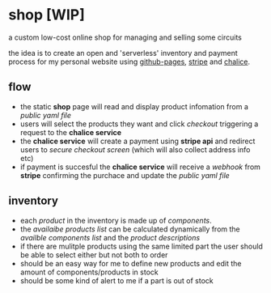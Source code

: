 # shop [WIP]

a custom low-cost online shop for managing and selling some circuits

the idea is to create an open and 'serverless' inventory and payment process for my personal website using [github-pages](https://pages.github.com/), [stripe](http://stripe.com/) and [chalice](https://github.com/aws/chalice).

## flow

- the static __shop__ page will read and display product infomation from a _public yaml file_
- users will select the products they want and click _checkout_ triggering a request to the __chalice service__
- the __chalice service__ will create a payment using __stripe api__ and redirect users to _secure checkout screen_ (which will also collect address info etc)
- if payment is succesful the __chalice service__ will receive a _webhook_ from __stripe__ confirming the purchace and update the _public yaml file_

## inventory

- each _product_ in the inventory is made up of _components_.
- the _availaibe products list_ can be calculated dynamically from the _availble components list_ and the _product descriptions_
- if there are mulitple products using the same limited part the user should be able to select either but not both to order
- should be an easy way for me to define new products and edit the amount of components/products in stock
- should be some kind of alert to me if a part is out of stock

